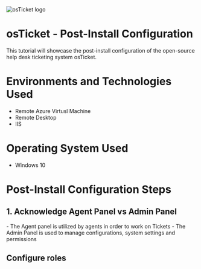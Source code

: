 <img src="https://i.imgur.com/Clzj7Xs.png" alt="osTicket logo"/>

<h1>osTicket - Post-Install Configuration</h1>

This tutorial will showcase  the post-install configuration of the open-source help desk ticketing system osTicket.

<h1>Environments and Technologies Used</h1>

- Remote Azure Virtusl Machine
- Remote Desktop
- IIS

<h1>Operating System Used</h1>

- Windows 10

<h1>Post-Install Configuration Steps</h1>

<h2>1. Acknowledge Agent Panel vs Admin Panel</h2>
 - The Agent panel is utilized by agents in order to work on Tickets
 - The Admin Panel is used to manage configurations, system settings and permissions

 <h2>Configure roles</h2>

